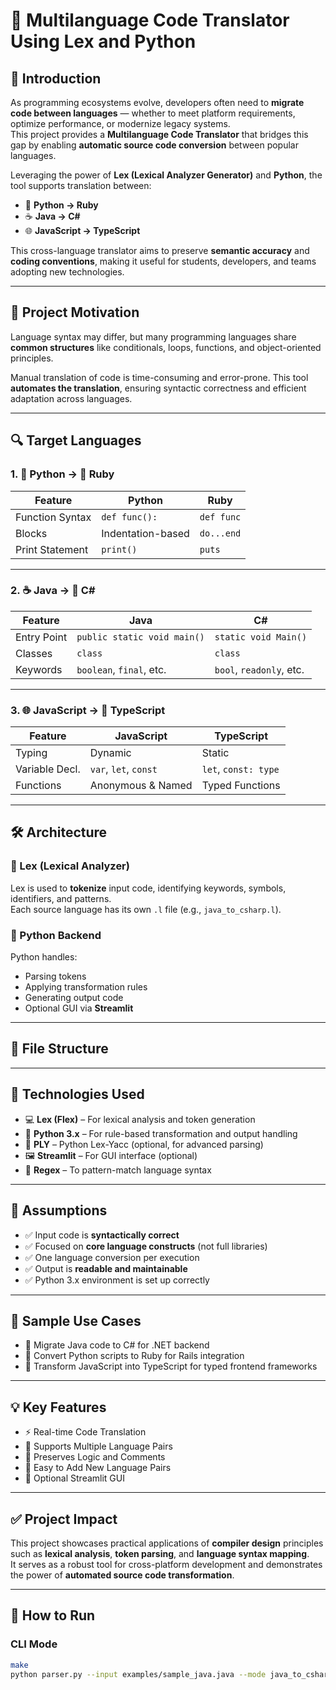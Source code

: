 # 🔁 Multilanguage Code Translator Using Lex and Python

## 👋 Introduction

As programming ecosystems evolve, developers often need to **migrate code between languages** — whether to meet platform requirements, optimize performance, or modernize legacy systems.  
This project provides a **Multilanguage Code Translator** that bridges this gap by enabling **automatic source code conversion** between popular languages.

Leveraging the power of **Lex (Lexical Analyzer Generator)** and **Python**, the tool supports translation between:

- 🐍 **Python → Ruby**
- ☕ **Java → C#**
- 🌐 **JavaScript → TypeScript**

This cross-language translator aims to preserve **semantic accuracy** and **coding conventions**, making it useful for students, developers, and teams adopting new technologies.

---

## 🧠 Project Motivation

Language syntax may differ, but many programming languages share **common structures** like conditionals, loops, functions, and object-oriented principles.

Manual translation of code is time-consuming and error-prone. This tool **automates the translation**, ensuring syntactic correctness and efficient adaptation across languages.

---

## 🔍 Target Languages

### 1. 🐍 Python → 💎 Ruby

| Feature          | Python              | Ruby               |
|------------------|---------------------|--------------------|
| Function Syntax  | `def func():`       | `def func`         |
| Blocks           | Indentation-based   | `do...end`         |
| Print Statement  | `print()`           | `puts`             |

---

### 2. ☕ Java → 💠 C#

| Feature           | Java                          | C#                            |
|------------------|-------------------------------|-------------------------------|
| Entry Point       | `public static void main()`   | `static void Main()`          |
| Classes           | `class`                       | `class`                       |
| Keywords          | `boolean`, `final`, etc.      | `bool`, `readonly`, etc.      |

---

### 3. 🌐 JavaScript → 📘 TypeScript

| Feature           | JavaScript                | TypeScript                    |
|------------------|---------------------------|-------------------------------|
| Typing           | Dynamic                   | Static                        |
| Variable Decl.   | `var`, `let`, `const`     | `let`, `const: type`          |
| Functions        | Anonymous & Named         | Typed Functions               |

---

## 🛠️ Architecture

### 🔹 Lex (Lexical Analyzer)

Lex is used to **tokenize** input code, identifying keywords, symbols, identifiers, and patterns.  
Each source language has its own `.l` file (e.g., `java_to_csharp.l`).

### 🔹 Python Backend

Python handles:

- Parsing tokens
- Applying transformation rules
- Generating output code
- Optional GUI via **Streamlit**

---

## 📁 File Structure


---

## 🔧 Technologies Used

- 💻 **Lex (Flex)** – For lexical analysis and token generation
- 🐍 **Python 3.x** – For rule-based transformation and output handling
- 🧪 **PLY** – Python Lex-Yacc (optional, for advanced parsing)
- 🖼️ **Streamlit** – For GUI interface (optional)
- 📝 **Regex** – To pattern-match language syntax

---

## 📌 Assumptions

- ✅ Input code is **syntactically correct**
- ✅ Focused on **core language constructs** (not full libraries)
- ✅ One language conversion per execution
- ✅ Output is **readable and maintainable**
- ✅ Python 3.x environment is set up correctly

---

## 🎯 Sample Use Cases

- 🔄 Migrate Java code to C# for .NET backend
- 🔄 Convert Python scripts to Ruby for Rails integration
- 🔄 Transform JavaScript into TypeScript for typed frontend frameworks

---

## 💡 Key Features

- ⚡ Real-time Code Translation
- 📂 Supports Multiple Language Pairs
- 🧠 Preserves Logic and Comments
- 🔁 Easy to Add New Language Pairs
- 🎨 Optional Streamlit GUI

---

## ✅ Project Impact

This project showcases practical applications of **compiler design** principles such as **lexical analysis**, **token parsing**, and **language syntax mapping**.  
It serves as a robust tool for cross-platform development and demonstrates the power of **automated source code transformation**.

---

## 🚀 How to Run

### CLI Mode

```bash
make
python parser.py --input examples/sample_java.java --mode java_to_csharp
